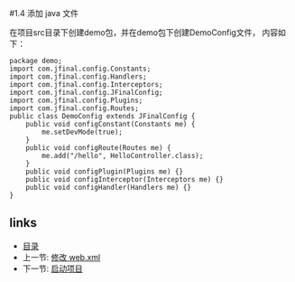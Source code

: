 #1.4 添加 java 文件

在项目src目录下创建demo包，并在demo包下创建DemoConfig文件， 内容如下：

    package demo;
	import com.jfinal.config.Constants;
	import com.jfinal.config.Handlers;
	import com.jfinal.config.Interceptors;
	import com.jfinal.config.JFinalConfig;
	import com.jfinal.config.Plugins;
	import com.jfinal.config.Routes;
	public class DemoConfig extends JFinalConfig {
		public void configConstant(Constants me) {
			me.setDevMode(true);
		}
		public void configRoute(Routes me) {
			me.add("/hello", HelloController.class);
		}
		public void configPlugin(Plugins me) {}
		public void configInterceptor(Interceptors me) {}
		public void configHandler(Handlers me) {}
	}
## links
   * [目录](<preface.md>)
   * 上一节: [修改 web.xml](<1.3.md>)
   * 下一节: [启动项目](<1.5.md>)

